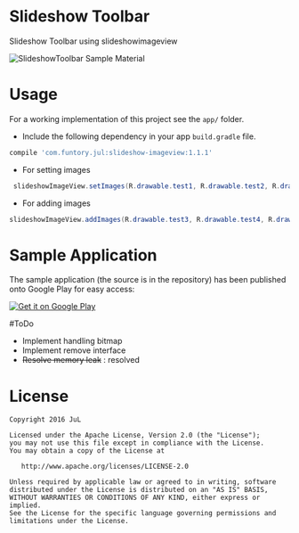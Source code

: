 # Slideshow Toolbar
Slideshow Toolbar using slideshowimageview


![SlideshowToolbar Sample Material](https://raw.githubusercontent.com/JuL1205/SlideshowToolbar/master/images/screen.gif)


 
# Usage

For a working implementation of this project see the `app/` folder.

* Include the following dependency in your app `build.gradle` file.

```groovy
compile 'com.funtory.jul:slideshow-imageview:1.1.1'
```
* For setting images
```java
 slideshowImageView.setImages(R.drawable.test1, R.drawable.test2, R.drawable.test3);
```

* For adding images
```java
slideshowImageView.addImages(R.drawable.test3, R.drawable.test4, R.drawable.test5);
```

# Sample Application
The sample application (the source is in the repository) has been published onto Google Play for easy access:

[![Get it on Google Play](https://raw.githubusercontent.com/JuL1205/SlideshowToolbar/master/images/googleplay.png)](https://play.google.com/store/apps/details?id=com.funtory.slideshowapp)

#ToDo
* Implement handling bitmap
* Implement remove interface
* ~~Resolve memory leak~~ : resolved


# License

    Copyright 2016 JuL

    Licensed under the Apache License, Version 2.0 (the "License");
    you may not use this file except in compliance with the License.
    You may obtain a copy of the License at

       http://www.apache.org/licenses/LICENSE-2.0

    Unless required by applicable law or agreed to in writing, software
    distributed under the License is distributed on an "AS IS" BASIS,
    WITHOUT WARRANTIES OR CONDITIONS OF ANY KIND, either express or implied.
    See the License for the specific language governing permissions and
    limitations under the License.
